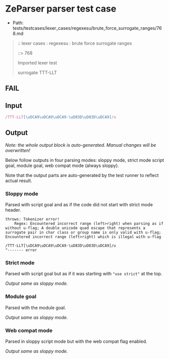 # ZeParser parser test case

- Path: tests/testcases/lexer_cases/regexesu/brute_force_surrogate_ranges/768.md

> :: lexer cases : regexesu : brute force surrogate ranges
>
> ::> 768
>
> Imported lexer test
>
> surrogate TTT-LLT

## FAIL

## Input

`````js
/TTT-LLT[\uDCA9\uDCA9\uDCA9-\uD83D\uD83D\uDCA9]/u
`````

## Output

_Note: the whole output block is auto-generated. Manual changes will be overwritten!_

Below follow outputs in four parsing modes: sloppy mode, strict mode script goal, module goal, web compat mode (always sloppy).

Note that the output parts are auto-generated by the test runner to reflect actual result.

### Sloppy mode

Parsed with script goal and as if the code did not start with strict mode header.

`````
throws: Tokenizer error!
    Regex: Encountered incorrect range (left>right) when parsing as if without u-flag; A double unicode quad escape that represents a surrogate pair in char class or group name is only valid with u-flag; Encountered incorrect range (left>right) which is illegal with u-flag

/TTT-LLT[\uDCA9\uDCA9\uDCA9-\uD83D\uD83D\uDCA9]/u
^------- error
`````

### Strict mode

Parsed with script goal but as if it was starting with `"use strict"` at the top.

_Output same as sloppy mode._

### Module goal

Parsed with the module goal.

_Output same as sloppy mode._

### Web compat mode

Parsed in sloppy script mode but with the web compat flag enabled.

_Output same as sloppy mode._
